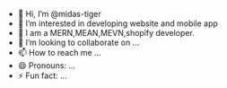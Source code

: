 - 👋 Hi, I’m @midas-tiger
- 👀 I’m interested in developing website and mobile app
- 🌱 I am a MERN,MEAN,MEVN,shopify developer.
- 💞️ I’m looking to collaborate on ...
- 📫 How to reach me ...
- 😄 Pronouns: ...
- ⚡ Fun fact: ...

<!---
midas-tiger/midas-tiger is a ✨ special ✨ repository because its `README.md` (this file) appears on your GitHub profile.
You can click the Preview link to take a look at your changes.
--->
